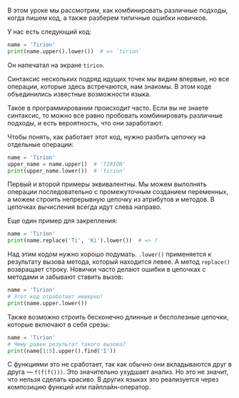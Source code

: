 
В этом уроке мы рассмотрим, как комбинировать различные подходы, когда пишем код, а также разберем типичные ошибки новичков.

У нас есть следующий код:

```python
name = 'Tirion'
print(name.upper().lower())  # => `tirion`
```

Он напечатал на экране `tirion`.

Синтаксис нескольких подряд идущих точек мы видим впервые, но все операции, которые здесь встречаются, нам знакомы. В этом коде объединились известные возможности языка.

Такое в программировании происходит часто. Если вы не знаете синтаксис, то можно все равно пробовать комбинировать различные подходы, и есть вероятность, что они заработают.

Чтобы понять, как работает этот код, нужно разбить цепочку на отдельные операции:

```python
name = 'Tirion'
upper_name = name.upper()  # 'TIRION'
print(upper_name.lower())  # 'tirion'
```

Первый и второй примеры эквивалентны. Мы можем выполнять операции последовательно с промежуточным созданием переменных, а можем строить непрерывную цепочку из атрибутов и методов. В цепочках вычисления всегда идут слева направо.

Еще один пример для закрепления:

```python
name = 'Tirion'
print(name.replace('Ti', 'Ki').lower())  # => ?
```

Над этим кодом нужно хорошо подумать. `.lower()` применяется к результату вызова метода, который находится левее. А метод `replace()` возвращает строку. Новички часто делают ошибки в цепочках с методами и забывают ставить вызов:

```python
name = 'Tirion'
# Этот код отработает неверно!
print(name.upper.lower())
```

Также возможно строить бесконечно длинные и бесполезные цепочки, которые включают в себя срезы:

```python
name = 'Tirion'
# Чему равен результат такого вызова?
print(name[1:5].upper().find('I'))
```

С функциями это не сработает, так как обычно они вкладываются друг в друга — `f(f(f()))`. Это значительно ухудшает анализ. Но это не значит, что нельзя сделать красиво. В других языках это реализуется через композицию функций или пайплайн-оператор.
